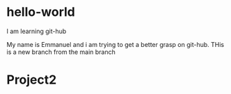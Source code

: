# hello-world
I am learning git-hub

My name is Emmanuel and i am trying to get a better grasp on git-hub. THis is a new branch from the main branch 

# Project2
